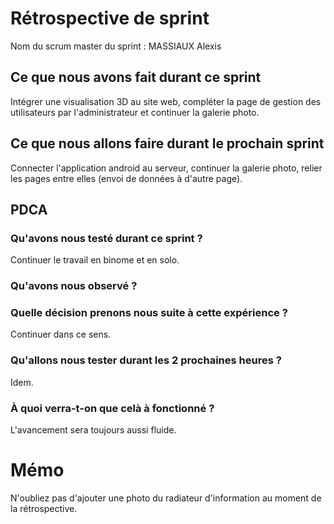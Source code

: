 # Rétrospective de sprint

Nom du scrum master du sprint : MASSIAUX Alexis

## Ce que nous avons fait durant ce sprint
Intégrer une visualisation 3D au site web, compléter la page de gestion des utilisateurs par l'administrateur et continuer la galerie photo.

## Ce que nous allons faire durant le prochain sprint
Connecter l'application android au serveur, continuer la galerie photo, relier les pages entre elles (envoi de données à d'autre page).

## PDCA 
### Qu'avons nous testé durant ce sprint ?
Continuer le travail en binome et en solo.

### Qu'avons nous observé ? 

### Quelle décision prenons nous suite à cette expérience ?
Continuer dans ce sens.

### Qu'allons nous tester durant les 2 prochaines heures ?
Idem.

### À quoi verra-t-on que celà à fonctionné ?
L'avancement sera toujours aussi fluide.

# Mémo
N'oubliez pas d'ajouter une photo du radiateur d'information au moment de la rétrospective.